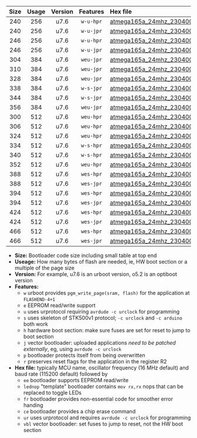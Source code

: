 |Size|Usage|Version|Features|Hex file|
|:-:|:-:|:-:|:-:|:--|
|240|256|u7.6|`w-u-hpr`|[atmega165a_24mhz_230400bps_ur.hex](https://raw.githubusercontent.com/stefanrueger/urboot/main//atmega165a_24mhz_230400bps_ur.hex)|
|240|256|u7.6|`w-u-jpr`|[atmega165a_24mhz_230400bps_ur_vbl.hex](https://raw.githubusercontent.com/stefanrueger/urboot/main//atmega165a_24mhz_230400bps_ur_vbl.hex)|
|246|256|u7.6|`w-u-hpr`|[atmega165a_24mhz_230400bps_lednop_ur.hex](https://raw.githubusercontent.com/stefanrueger/urboot/main//atmega165a_24mhz_230400bps_lednop_ur.hex)|
|246|256|u7.6|`w-u-jpr`|[atmega165a_24mhz_230400bps_lednop_ur_vbl.hex](https://raw.githubusercontent.com/stefanrueger/urboot/main//atmega165a_24mhz_230400bps_lednop_ur_vbl.hex)|
|304|384|u7.6|`weu-jpr`|[atmega165a_24mhz_230400bps_ee_ur_vbl.hex](https://raw.githubusercontent.com/stefanrueger/urboot/main//atmega165a_24mhz_230400bps_ee_ur_vbl.hex)|
|310|384|u7.6|`weu-jpr`|[atmega165a_24mhz_230400bps_ee_lednop_ur_vbl.hex](https://raw.githubusercontent.com/stefanrueger/urboot/main//atmega165a_24mhz_230400bps_ee_lednop_ur_vbl.hex)|
|328|384|u7.6|`weu-jpr`|[atmega165a_24mhz_230400bps_ee_lednop_fr_ur_vbl.hex](https://raw.githubusercontent.com/stefanrueger/urboot/main//atmega165a_24mhz_230400bps_ee_lednop_fr_ur_vbl.hex)|
|338|384|u7.6|`w-s-jpr`|[atmega165a_24mhz_230400bps_vbl.hex](https://raw.githubusercontent.com/stefanrueger/urboot/main//atmega165a_24mhz_230400bps_vbl.hex)|
|344|384|u7.6|`w-s-jpr`|[atmega165a_24mhz_230400bps_lednop_vbl.hex](https://raw.githubusercontent.com/stefanrueger/urboot/main//atmega165a_24mhz_230400bps_lednop_vbl.hex)|
|356|384|u7.6|`weu-jpr`|[atmega165a_24mhz_230400bps_ee_lednop_fr_ce_ur_vbl.hex](https://raw.githubusercontent.com/stefanrueger/urboot/main//atmega165a_24mhz_230400bps_ee_lednop_fr_ce_ur_vbl.hex)|
|300|512|u7.6|`weu-hpr`|[atmega165a_24mhz_230400bps_ee_ur.hex](https://raw.githubusercontent.com/stefanrueger/urboot/main//atmega165a_24mhz_230400bps_ee_ur.hex)|
|306|512|u7.6|`weu-hpr`|[atmega165a_24mhz_230400bps_ee_lednop_ur.hex](https://raw.githubusercontent.com/stefanrueger/urboot/main//atmega165a_24mhz_230400bps_ee_lednop_ur.hex)|
|324|512|u7.6|`weu-hpr`|[atmega165a_24mhz_230400bps_ee_lednop_fr_ur.hex](https://raw.githubusercontent.com/stefanrueger/urboot/main//atmega165a_24mhz_230400bps_ee_lednop_fr_ur.hex)|
|334|512|u7.6|`w-s-hpr`|[atmega165a_24mhz_230400bps.hex](https://raw.githubusercontent.com/stefanrueger/urboot/main//atmega165a_24mhz_230400bps.hex)|
|340|512|u7.6|`w-s-hpr`|[atmega165a_24mhz_230400bps_lednop.hex](https://raw.githubusercontent.com/stefanrueger/urboot/main//atmega165a_24mhz_230400bps_lednop.hex)|
|352|512|u7.6|`weu-hpr`|[atmega165a_24mhz_230400bps_ee_lednop_fr_ce_ur.hex](https://raw.githubusercontent.com/stefanrueger/urboot/main//atmega165a_24mhz_230400bps_ee_lednop_fr_ce_ur.hex)|
|388|512|u7.6|`wes-hpr`|[atmega165a_24mhz_230400bps_ee.hex](https://raw.githubusercontent.com/stefanrueger/urboot/main//atmega165a_24mhz_230400bps_ee.hex)|
|388|512|u7.6|`wes-jpr`|[atmega165a_24mhz_230400bps_ee_vbl.hex](https://raw.githubusercontent.com/stefanrueger/urboot/main//atmega165a_24mhz_230400bps_ee_vbl.hex)|
|394|512|u7.6|`wes-hpr`|[atmega165a_24mhz_230400bps_ee_lednop.hex](https://raw.githubusercontent.com/stefanrueger/urboot/main//atmega165a_24mhz_230400bps_ee_lednop.hex)|
|394|512|u7.6|`wes-jpr`|[atmega165a_24mhz_230400bps_ee_lednop_vbl.hex](https://raw.githubusercontent.com/stefanrueger/urboot/main//atmega165a_24mhz_230400bps_ee_lednop_vbl.hex)|
|424|512|u7.6|`wes-hpr`|[atmega165a_24mhz_230400bps_ee_lednop_fr.hex](https://raw.githubusercontent.com/stefanrueger/urboot/main//atmega165a_24mhz_230400bps_ee_lednop_fr.hex)|
|424|512|u7.6|`wes-jpr`|[atmega165a_24mhz_230400bps_ee_lednop_fr_vbl.hex](https://raw.githubusercontent.com/stefanrueger/urboot/main//atmega165a_24mhz_230400bps_ee_lednop_fr_vbl.hex)|
|466|512|u7.6|`wes-hpr`|[atmega165a_24mhz_230400bps_ee_lednop_fr_ce.hex](https://raw.githubusercontent.com/stefanrueger/urboot/main//atmega165a_24mhz_230400bps_ee_lednop_fr_ce.hex)|
|466|512|u7.6|`wes-jpr`|[atmega165a_24mhz_230400bps_ee_lednop_fr_ce_vbl.hex](https://raw.githubusercontent.com/stefanrueger/urboot/main//atmega165a_24mhz_230400bps_ee_lednop_fr_ce_vbl.hex)|

- **Size:** Bootloader code size including small table at top end
- **Useage:** How many bytes of flash are needed, ie, HW boot section or a multiple of the page size
- **Version:** For example, u7.6 is an urboot version, o5.2 is an optiboot version
- **Features:**
  + `w` urboot provides `pgm_write_page(sram, flash)` for the application at `FLASHEND-4+1`
  + `e` EEPROM read/write support
  + `u` uses urprotocol requiring `avrdude -c urclock` for programming
  + `s` uses skeleton of STK500v1 protocol; `-c urclock` and `-c arduino` both work
  + `h` hardware boot section: make sure fuses are set for reset to jump to boot section
  + `j` vector bootloader: uploaded applications *need to be patched externally*, eg, using `avrdude -c urclock`
  + `p` bootloader protects itself from being overwritten
  + `r` preserves reset flags for the application in the register R2
- **Hex file:** typically MCU name, oscillator frequency (16 MHz default) and baud rate (115200 default) followed by
  + `ee` bootloader supports EEPROM read/write
  + `lednop` "template" bootloader contains `mov rx,rx` nops that can be replaced to toggle LEDs
  + `fr` bootloader provides non-essential code for smoother error handing
  + `ce` bootloader provides a chip erase command
  + `ur` uses urprotocol and requires `avrdude -c urclock` for programming
  + `vbl` vector bootloader: set fuses to jump to reset, not the HW boot section
